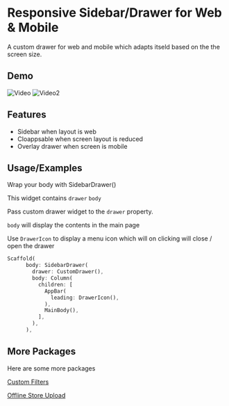 
# Responsive Sidebar/Drawer for Web & Mobile

A custom drawer for web and mobile which adapts itseld based on the the screen size.


## Demo

![Video](./demo.gif)
![Video2](https://github.com/hussainint/sidebarDrawer/demo.gif)




## Features

- Sidebar when layout is web
- Cloappsable when screen layout is reduced
- Overlay drawer when screen is mobile


## Usage/Examples

Wrap your body with SidebarDrawer()

This widget contains `drawer` `body`

Pass custom drawer widget to the `drawer` property.

`body` will display the contents in the main page

Use `DrawerIcon`  to display a menu icon which will on clicking will close / open the drawer
```dart
Scaffold(
      body: SidebarDrawer(
        drawer: CustomDrawer(),
        body: Column(
          children: [
            AppBar(
              leading: DrawerIcon(),
            ),
            MainBody(),
          ],
        ),
      ),
```


## More Packages

Here are some more packages 

[Custom Filters](https://pub.dev/packages/data_filters)

[Offline Store Upload](https://pub.dev/packages/offline_store_upload)

